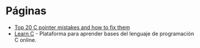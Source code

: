 # Páginas

- [Top 20 C pointer mistakes and how to fix them](https://acodersjourney.com/top-20-c-pointer-mistakes/)
- [Learn C](https://www.learn-c.org/) - Plataforma para aprender bases del lenguaje de programación C online.
